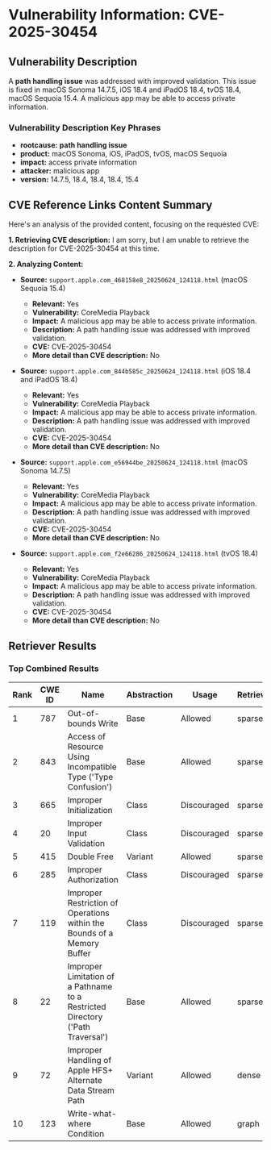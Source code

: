 # Vulnerability Information: CVE-2025-30454

## Vulnerability Description
A **path handling issue** was addressed with improved validation. This issue is fixed in macOS Sonoma 14.7.5, iOS 18.4 and iPadOS 18.4, tvOS 18.4, macOS Sequoia 15.4. A malicious app may be able to access private information.

### Vulnerability Description Key Phrases
- **rootcause:** **path handling issue**
- **product:** macOS Sonoma, iOS, iPadOS, tvOS, macOS Sequoia
- **impact:** access private information
- **attacker:** malicious app
- **version:** 14.7.5, 18.4, 18.4, 18.4, 15.4

## CVE Reference Links Content Summary
Here's an analysis of the provided content, focusing on the requested CVE:

**1. Retrieving CVE description:**
I am sorry, but I am unable to retrieve the description for CVE-2025-30454 at this time.

**2. Analyzing Content:**

*   **Source:** `support.apple.com_468158e8_20250624_124118.html` (macOS Sequoia 15.4)
    *   **Relevant:** Yes
    *   **Vulnerability:** CoreMedia Playback
    *   **Impact:** A malicious app may be able to access private information.
    *   **Description:** A path handling issue was addressed with improved validation.
    *   **CVE:** CVE-2025-30454
    *   **More detail than CVE description:** No

*   **Source:** `support.apple.com_844b585c_20250624_124118.html` (iOS 18.4 and iPadOS 18.4)
    *   **Relevant:** Yes
    *   **Vulnerability:** CoreMedia Playback
    *   **Impact:** A malicious app may be able to access private information.
    *   **Description:** A path handling issue was addressed with improved validation.
    *   **CVE:** CVE-2025-30454
    *   **More detail than CVE description:** No

*   **Source:** `support.apple.com_e56944be_20250624_124118.html` (macOS Sonoma 14.7.5)
    *   **Relevant:** Yes
    *   **Vulnerability:** CoreMedia Playback
    *   **Impact:** A malicious app may be able to access private information.
    *   **Description:** A path handling issue was addressed with improved validation.
    *   **CVE:** CVE-2025-30454
    *   **More detail than CVE description:** No

*   **Source:** `support.apple.com_f2e66286_20250624_124118.html` (tvOS 18.4)
    *   **Relevant:** Yes
    *   **Vulnerability:** CoreMedia Playback
    *   **Impact:** A malicious app may be able to access private information.
    *   **Description:** A path handling issue was addressed with improved validation.
    *   **CVE:** CVE-2025-30454
    *   **More detail than CVE description:** No

## Retriever Results

### Top Combined Results

| Rank | CWE ID | Name | Abstraction | Usage  | Retrievers | Individual Scores |
|------|--------|------|-------------|-------|------------|-------------------|
| 1 | 787 | Out-of-bounds Write | Base | Allowed | sparse | 0.309 |
| 2 | 843 | Access of Resource Using Incompatible Type ('Type Confusion') | Base | Allowed | sparse | 0.296 |
| 3 | 665 | Improper Initialization | Class | Discouraged | sparse | 0.294 |
| 4 | 20 | Improper Input Validation | Class | Discouraged | sparse | 0.276 |
| 5 | 415 | Double Free | Variant | Allowed | sparse | 0.269 |
| 6 | 285 | Improper Authorization | Class | Discouraged | sparse | 0.253 |
| 7 | 119 | Improper Restriction of Operations within the Bounds of a Memory Buffer | Class | Discouraged | sparse | 0.242 |
| 8 | 22 | Improper Limitation of a Pathname to a Restricted Directory ('Path Traversal') | Base | Allowed | sparse | 0.239 |
| 9 | 72 | Improper Handling of Apple HFS+ Alternate Data Stream Path | Variant | Allowed | dense | 0.547 |
| 10 | 123 | Write-what-where Condition | Base | Allowed | graph | 0.003 |


